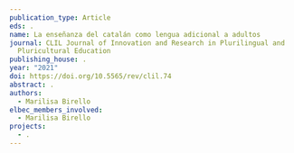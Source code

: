 ```yaml
---
publication_type: Article
eds: .
name: La enseñanza del catalán como lengua adicional a adultos
journal: CLIL Journal of Innovation and Research in Plurilingual and
  Pluricultural Education
publishing_house: .
year: "2021"
doi: https://doi.org/10.5565/rev/clil.74
abstract: .
authors:
  - Marilisa Birello
elbec_members_involved:
  - Marilisa Birello
projects:
  - .
---
```

